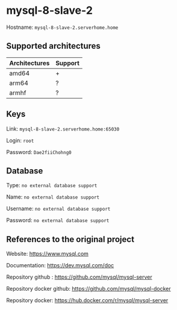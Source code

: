 # mysql-8-slave-2
Hostname: `mysql-8-slave-2.serverhome.home`

## Supported architectures
| Architectures | Support |
| :------------ | :------ |
| amd64         | +       |
| arm64         | ?       |
| armhf         | ?       |

## Keys
Link: `mysql-8-slave-2.serverhome.home:65030`

Login: `root`

Password: `Dae2fiiChohng0`

## Database
Type: `no external database support`

Name: `no external database support`

Username: `no external database support`

Password: `no external database support`

## References to the original project
Website: https://www.mysql.com

Documentation: https://dev.mysql.com/doc

Repository github : https://github.com/mysql/mysql-server

Repository docker github: https://github.com/mysql/mysql-docker

Repository docker: https://hub.docker.com/r/mysql/mysql-server